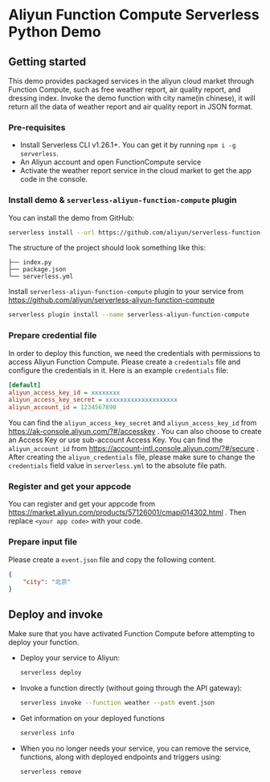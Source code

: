 # Aliyun Function Compute Serverless Python Demo

## Getting started

This demo provides packaged services in the aliyun cloud market through Function Compute, such as free weather report, air quality report, and dressing index.
Invoke the demo function with city name(in chinese), it will return all the data of weather report and air quality report in JSON format.

### Pre-requisites

* Install Serverless CLI v1.26.1+. You can get it by running `npm i -g serverless`.
* An Aliyun account and open FunctionCompute service
* Activate the weather report service in the cloud market to get the app code in the console.

### Install demo & `serverless-aliyun-function-compute` plugin
You can install the demo from GitHub:

```sh
serverless install --url https://github.com/aliyun/serverless-function-compute-examples/tree/master/aliyun-python
```

The structure of the project should look something like this:

```
├── index.py
├── package.json
└── serverless.yml
```

Install `serverless-aliyun-function-compute` plugin to your service from https://github.com/aliyun/serverless-aliyun-function-compute

```sh
serverless plugin install --name serverless-aliyun-function-compute
```

### Prepare credential file
In order to deploy this function, we need the credentials with permissions to access Aliyun Function Compute.
Please create a `credentials` file and configure the credentials in it.
Here is an example `credentials` file:

```ini
[default]
aliyun_access_key_id = xxxxxxxx
aliyun_access_key_secret = xxxxxxxxxxxxxxxxxxxx
aliyun_account_id = 1234567890
```

You can find the `aliyun_access_key_secret` and `aliyun_access_key_id` from https://ak-console.aliyun.com/?#/accesskey . You can also choose to create an Access Key or use sub-account Access Key.
You can find the `aliyun_account_id` from https://account-intl.console.aliyun.com/?#/secure .
After creating the `aliyun_credentials` file, please make sure to change the `credentials` field value in `serverless.yml` to the absolute file path.

### Register and get your appcode

You can register and get your appcode from https://market.aliyun.com/products/57126001/cmapi014302.html . Then replace `<your app code>` with your code.

### Prepare input file

Please create a `event.json` file and copy the following content.

```json
{
    "city": "北京"
}
```

## Deploy and invoke
Make sure that you have activated Function Compute before attempting to deploy your function.

* Deploy your service to Aliyun:

  ```sh
  serverless deploy
  ```

* Invoke a function directly (without going through the API gateway):

  ```sh
  serverless invoke --function weather --path event.json
  ```

* Get information on your deployed functions

  ```sh
  serverless info
  ```

* When you no longer needs your service, you can remove the service, functions, along with deployed endpoints and triggers using:

  ```sh
  serverless remove
  ```
